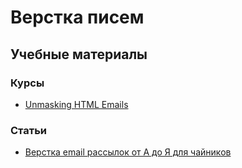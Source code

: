 # Верстка писем
## Учебные материалы
### Курсы
* [Unmasking HTML Emails](https://www.codeschool.com/courses/unmasking-html-emails)

### Статьи
* [Верстка email рассылок от А до Я для чайников](https://habrahabr.ru/post/252279/)